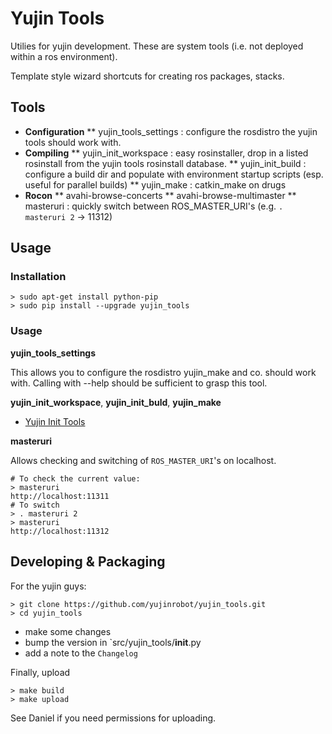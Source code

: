 Yujin Tools
=========

Utilies for yujin development. These are system tools (i.e. not deployed within a 
ros environment).

Template style wizard shortcuts for creating ros packages, stacks.

## Tools

* **Configuration**
** yujin_tools_settings : configure the rosdistro the yujin tools should work with.
* **Compiling**
** yujin_init_workspace : easy rosinstaller, drop in a listed rosinstall from the yujin tools rosinstall database.
** yujin_init_build : configure a build dir and populate with environment startup scripts (esp. useful for parallel builds)
** yujin_make : catkin_make on drugs
* **Rocon**
** avahi-browse-concerts
** avahi-browse-multimaster
** masteruri : quickly switch between ROS_MASTER_URI's (e.g. `. masteruri 2` -> 11312)

## Usage

### Installation

    > sudo apt-get install python-pip
    > sudo pip install --upgrade yujin_tools

### Usage

**yujin_tools_settings**

This allows you to configure the rosdistro yujin_make and co. should work with. Calling with --help
should be sufficient to grasp this tool.

**yujin_init_workspace**, **yujin_init_buld**, **yujin_make**

* [Yujin Init Tools](https://github.com/yujinrobot/yujin_tools/wiki/yujin-init)

**masteruri**

Allows checking and switching of `ROS_MASTER_URI`'s on localhost.

    # To check the current value:
    > masteruri
    http://localhost:11311
    # To switch
    > . masteruri 2
    > masteruri
    http://localhost:11312

## Developing & Packaging

For the yujin guys:

    > git clone https://github.com/yujinrobot/yujin_tools.git
    > cd yujin_tools

* make some changes
* bump the version in `src/yujin_tools/__init__.py
* add a note to the `Changelog`

Finally, upload

    > make build
    > make upload

See Daniel if you need permissions for uploading.

